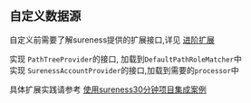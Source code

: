 ## 自定义数据源    

自定义前需要了解sureness提供的扩展接口,详见 [进阶扩展](cn/extend-point.md)  

实现 `PathTreeProvider`的接口, 加载到`DefaultPathRoleMatcher`中        
实现 `SurenessAccountProvider`的接口,加载到需要的`processor`中       

具体扩展实践请参考 [使用sureness30分钟项目集成案例](cn/sample-tom.md)    
